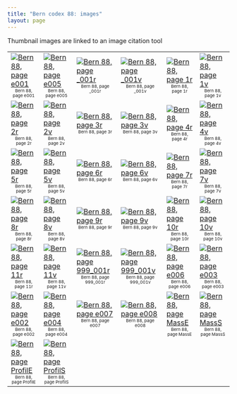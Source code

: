 ```yaml
---
title: "Bern codex 88: images"
layout: page
---
```


Thumbnail images are linked to an image citation tool

|                                                                                                                                                                                                                                                                                                                                                                                     |                                                                                                                                                                                                                                                                                                                                                                                     |                                                                                                                                                                                                                                                                                                                                                                                         |                                                                                                                                                                                                                                                                                                                                                                                         |                                                                                                                                                                                                                                                                                                                                                                             |                                                                                                                                                                                                                                                                                                                                                                             |
|:------------------------------------------------------------------------------------------------------------------------------------------------------------------------------------------------------------------------------------------------------------------------------------------------------------------------------------------------------------------------------------|:------------------------------------------------------------------------------------------------------------------------------------------------------------------------------------------------------------------------------------------------------------------------------------------------------------------------------------------------------------------------------------|:----------------------------------------------------------------------------------------------------------------------------------------------------------------------------------------------------------------------------------------------------------------------------------------------------------------------------------------------------------------------------------------|:----------------------------------------------------------------------------------------------------------------------------------------------------------------------------------------------------------------------------------------------------------------------------------------------------------------------------------------------------------------------------------------|:----------------------------------------------------------------------------------------------------------------------------------------------------------------------------------------------------------------------------------------------------------------------------------------------------------------------------------------------------------------------------|:----------------------------------------------------------------------------------------------------------------------------------------------------------------------------------------------------------------------------------------------------------------------------------------------------------------------------------------------------------------------------|
| [![Bern 88, page e001](http://www.homermultitext.org/iipsrv?OBJ=IIP,1.0&FIF=/project/homer/pyramidal/deepzoom/ecod/bern88imgs/v1/bern88_e001.tif&WID=100&CVT=JPEG)](http://www.homermultitext.org/ict2?urn=urn:cite2:citeecod:bern88imgs.v1:bern88_e001)<br/><span style='text-align: center; font-size: 60%; line-height: normal;display:block;'>Bern 88, page e001</span>             | [![Bern 88, page e005](http://www.homermultitext.org/iipsrv?OBJ=IIP,1.0&FIF=/project/homer/pyramidal/deepzoom/ecod/bern88imgs/v1/bern88_e005.tif&WID=100&CVT=JPEG)](http://www.homermultitext.org/ict2?urn=urn:cite2:citeecod:bern88imgs.v1:bern88_e005)<br/><span style='text-align: center; font-size: 60%; line-height: normal;display:block;'>Bern 88, page e005</span>             | [![Bern 88, page _001r](http://www.homermultitext.org/iipsrv?OBJ=IIP,1.0&FIF=/project/homer/pyramidal/deepzoom/ecod/bern88imgs/v1/bern88_000_001r.tif&WID=100&CVT=JPEG)](http://www.homermultitext.org/ict2?urn=urn:cite2:citeecod:bern88imgs.v1:bern88_000_001r)<br/><span style='text-align: center; font-size: 60%; line-height: normal;display:block;'>Bern 88, page _001r</span>       | [![Bern 88, page _001v](http://www.homermultitext.org/iipsrv?OBJ=IIP,1.0&FIF=/project/homer/pyramidal/deepzoom/ecod/bern88imgs/v1/bern88_000_001v.tif&WID=100&CVT=JPEG)](http://www.homermultitext.org/ict2?urn=urn:cite2:citeecod:bern88imgs.v1:bern88_000_001v)<br/><span style='text-align: center; font-size: 60%; line-height: normal;display:block;'>Bern 88, page _001v</span>       | [![Bern 88, page 1r](http://www.homermultitext.org/iipsrv?OBJ=IIP,1.0&FIF=/project/homer/pyramidal/deepzoom/ecod/bern88imgs/v1/bern88_001r.tif&WID=100&CVT=JPEG)](http://www.homermultitext.org/ict2?urn=urn:cite2:citeecod:bern88imgs.v1:bern88_001r)<br/><span style='text-align: center; font-size: 60%; line-height: normal;display:block;'>Bern 88, page 1r</span>         | [![Bern 88, page 1v](http://www.homermultitext.org/iipsrv?OBJ=IIP,1.0&FIF=/project/homer/pyramidal/deepzoom/ecod/bern88imgs/v1/bern88_001v.tif&WID=100&CVT=JPEG)](http://www.homermultitext.org/ict2?urn=urn:cite2:citeecod:bern88imgs.v1:bern88_001v)<br/><span style='text-align: center; font-size: 60%; line-height: normal;display:block;'>Bern 88, page 1v</span>         |
| [![Bern 88, page 2r](http://www.homermultitext.org/iipsrv?OBJ=IIP,1.0&FIF=/project/homer/pyramidal/deepzoom/ecod/bern88imgs/v1/bern88_002r.tif&WID=100&CVT=JPEG)](http://www.homermultitext.org/ict2?urn=urn:cite2:citeecod:bern88imgs.v1:bern88_002r)<br/><span style='text-align: center; font-size: 60%; line-height: normal;display:block;'>Bern 88, page 2r</span>                 | [![Bern 88, page 2v](http://www.homermultitext.org/iipsrv?OBJ=IIP,1.0&FIF=/project/homer/pyramidal/deepzoom/ecod/bern88imgs/v1/bern88_002v.tif&WID=100&CVT=JPEG)](http://www.homermultitext.org/ict2?urn=urn:cite2:citeecod:bern88imgs.v1:bern88_002v)<br/><span style='text-align: center; font-size: 60%; line-height: normal;display:block;'>Bern 88, page 2v</span>                 | [![Bern 88, page 3r](http://www.homermultitext.org/iipsrv?OBJ=IIP,1.0&FIF=/project/homer/pyramidal/deepzoom/ecod/bern88imgs/v1/bern88_003r.tif&WID=100&CVT=JPEG)](http://www.homermultitext.org/ict2?urn=urn:cite2:citeecod:bern88imgs.v1:bern88_003r)<br/><span style='text-align: center; font-size: 60%; line-height: normal;display:block;'>Bern 88, page 3r</span>                     | [![Bern 88, page 3v](http://www.homermultitext.org/iipsrv?OBJ=IIP,1.0&FIF=/project/homer/pyramidal/deepzoom/ecod/bern88imgs/v1/bern88_003v.tif&WID=100&CVT=JPEG)](http://www.homermultitext.org/ict2?urn=urn:cite2:citeecod:bern88imgs.v1:bern88_003v)<br/><span style='text-align: center; font-size: 60%; line-height: normal;display:block;'>Bern 88, page 3v</span>                     | [![Bern 88, page 4r](http://www.homermultitext.org/iipsrv?OBJ=IIP,1.0&FIF=/project/homer/pyramidal/deepzoom/ecod/bern88imgs/v1/bern88_004r.tif&WID=100&CVT=JPEG)](http://www.homermultitext.org/ict2?urn=urn:cite2:citeecod:bern88imgs.v1:bern88_004r)<br/><span style='text-align: center; font-size: 60%; line-height: normal;display:block;'>Bern 88, page 4r</span>         | [![Bern 88, page 4v](http://www.homermultitext.org/iipsrv?OBJ=IIP,1.0&FIF=/project/homer/pyramidal/deepzoom/ecod/bern88imgs/v1/bern88_004v.tif&WID=100&CVT=JPEG)](http://www.homermultitext.org/ict2?urn=urn:cite2:citeecod:bern88imgs.v1:bern88_004v)<br/><span style='text-align: center; font-size: 60%; line-height: normal;display:block;'>Bern 88, page 4v</span>         |
| [![Bern 88, page 5r](http://www.homermultitext.org/iipsrv?OBJ=IIP,1.0&FIF=/project/homer/pyramidal/deepzoom/ecod/bern88imgs/v1/bern88_005r.tif&WID=100&CVT=JPEG)](http://www.homermultitext.org/ict2?urn=urn:cite2:citeecod:bern88imgs.v1:bern88_005r)<br/><span style='text-align: center; font-size: 60%; line-height: normal;display:block;'>Bern 88, page 5r</span>                 | [![Bern 88, page 5v](http://www.homermultitext.org/iipsrv?OBJ=IIP,1.0&FIF=/project/homer/pyramidal/deepzoom/ecod/bern88imgs/v1/bern88_005v.tif&WID=100&CVT=JPEG)](http://www.homermultitext.org/ict2?urn=urn:cite2:citeecod:bern88imgs.v1:bern88_005v)<br/><span style='text-align: center; font-size: 60%; line-height: normal;display:block;'>Bern 88, page 5v</span>                 | [![Bern 88, page 6r](http://www.homermultitext.org/iipsrv?OBJ=IIP,1.0&FIF=/project/homer/pyramidal/deepzoom/ecod/bern88imgs/v1/bern88_006r.tif&WID=100&CVT=JPEG)](http://www.homermultitext.org/ict2?urn=urn:cite2:citeecod:bern88imgs.v1:bern88_006r)<br/><span style='text-align: center; font-size: 60%; line-height: normal;display:block;'>Bern 88, page 6r</span>                     | [![Bern 88, page 6v](http://www.homermultitext.org/iipsrv?OBJ=IIP,1.0&FIF=/project/homer/pyramidal/deepzoom/ecod/bern88imgs/v1/bern88_006v.tif&WID=100&CVT=JPEG)](http://www.homermultitext.org/ict2?urn=urn:cite2:citeecod:bern88imgs.v1:bern88_006v)<br/><span style='text-align: center; font-size: 60%; line-height: normal;display:block;'>Bern 88, page 6v</span>                     | [![Bern 88, page 7r](http://www.homermultitext.org/iipsrv?OBJ=IIP,1.0&FIF=/project/homer/pyramidal/deepzoom/ecod/bern88imgs/v1/bern88_007r.tif&WID=100&CVT=JPEG)](http://www.homermultitext.org/ict2?urn=urn:cite2:citeecod:bern88imgs.v1:bern88_007r)<br/><span style='text-align: center; font-size: 60%; line-height: normal;display:block;'>Bern 88, page 7r</span>         | [![Bern 88, page 7v](http://www.homermultitext.org/iipsrv?OBJ=IIP,1.0&FIF=/project/homer/pyramidal/deepzoom/ecod/bern88imgs/v1/bern88_007v.tif&WID=100&CVT=JPEG)](http://www.homermultitext.org/ict2?urn=urn:cite2:citeecod:bern88imgs.v1:bern88_007v)<br/><span style='text-align: center; font-size: 60%; line-height: normal;display:block;'>Bern 88, page 7v</span>         |
| [![Bern 88, page 8r](http://www.homermultitext.org/iipsrv?OBJ=IIP,1.0&FIF=/project/homer/pyramidal/deepzoom/ecod/bern88imgs/v1/bern88_008r.tif&WID=100&CVT=JPEG)](http://www.homermultitext.org/ict2?urn=urn:cite2:citeecod:bern88imgs.v1:bern88_008r)<br/><span style='text-align: center; font-size: 60%; line-height: normal;display:block;'>Bern 88, page 8r</span>                 | [![Bern 88, page 8v](http://www.homermultitext.org/iipsrv?OBJ=IIP,1.0&FIF=/project/homer/pyramidal/deepzoom/ecod/bern88imgs/v1/bern88_008v.tif&WID=100&CVT=JPEG)](http://www.homermultitext.org/ict2?urn=urn:cite2:citeecod:bern88imgs.v1:bern88_008v)<br/><span style='text-align: center; font-size: 60%; line-height: normal;display:block;'>Bern 88, page 8v</span>                 | [![Bern 88, page 9r](http://www.homermultitext.org/iipsrv?OBJ=IIP,1.0&FIF=/project/homer/pyramidal/deepzoom/ecod/bern88imgs/v1/bern88_009r.tif&WID=100&CVT=JPEG)](http://www.homermultitext.org/ict2?urn=urn:cite2:citeecod:bern88imgs.v1:bern88_009r)<br/><span style='text-align: center; font-size: 60%; line-height: normal;display:block;'>Bern 88, page 9r</span>                     | [![Bern 88, page 9v](http://www.homermultitext.org/iipsrv?OBJ=IIP,1.0&FIF=/project/homer/pyramidal/deepzoom/ecod/bern88imgs/v1/bern88_009v.tif&WID=100&CVT=JPEG)](http://www.homermultitext.org/ict2?urn=urn:cite2:citeecod:bern88imgs.v1:bern88_009v)<br/><span style='text-align: center; font-size: 60%; line-height: normal;display:block;'>Bern 88, page 9v</span>                     | [![Bern 88, page 10r](http://www.homermultitext.org/iipsrv?OBJ=IIP,1.0&FIF=/project/homer/pyramidal/deepzoom/ecod/bern88imgs/v1/bern88_010r.tif&WID=100&CVT=JPEG)](http://www.homermultitext.org/ict2?urn=urn:cite2:citeecod:bern88imgs.v1:bern88_010r)<br/><span style='text-align: center; font-size: 60%; line-height: normal;display:block;'>Bern 88, page 10r</span>       | [![Bern 88, page 10v](http://www.homermultitext.org/iipsrv?OBJ=IIP,1.0&FIF=/project/homer/pyramidal/deepzoom/ecod/bern88imgs/v1/bern88_010v.tif&WID=100&CVT=JPEG)](http://www.homermultitext.org/ict2?urn=urn:cite2:citeecod:bern88imgs.v1:bern88_010v)<br/><span style='text-align: center; font-size: 60%; line-height: normal;display:block;'>Bern 88, page 10v</span>       |
| [![Bern 88, page 11r](http://www.homermultitext.org/iipsrv?OBJ=IIP,1.0&FIF=/project/homer/pyramidal/deepzoom/ecod/bern88imgs/v1/bern88_011r.tif&WID=100&CVT=JPEG)](http://www.homermultitext.org/ict2?urn=urn:cite2:citeecod:bern88imgs.v1:bern88_011r)<br/><span style='text-align: center; font-size: 60%; line-height: normal;display:block;'>Bern 88, page 11r</span>               | [![Bern 88, page 11v](http://www.homermultitext.org/iipsrv?OBJ=IIP,1.0&FIF=/project/homer/pyramidal/deepzoom/ecod/bern88imgs/v1/bern88_011v.tif&WID=100&CVT=JPEG)](http://www.homermultitext.org/ict2?urn=urn:cite2:citeecod:bern88imgs.v1:bern88_011v)<br/><span style='text-align: center; font-size: 60%; line-height: normal;display:block;'>Bern 88, page 11v</span>               | [![Bern 88, page 999_001r](http://www.homermultitext.org/iipsrv?OBJ=IIP,1.0&FIF=/project/homer/pyramidal/deepzoom/ecod/bern88imgs/v1/bern88_999_001r.tif&WID=100&CVT=JPEG)](http://www.homermultitext.org/ict2?urn=urn:cite2:citeecod:bern88imgs.v1:bern88_999_001r)<br/><span style='text-align: center; font-size: 60%; line-height: normal;display:block;'>Bern 88, page 999_001r</span> | [![Bern 88, page 999_001v](http://www.homermultitext.org/iipsrv?OBJ=IIP,1.0&FIF=/project/homer/pyramidal/deepzoom/ecod/bern88imgs/v1/bern88_999_001v.tif&WID=100&CVT=JPEG)](http://www.homermultitext.org/ict2?urn=urn:cite2:citeecod:bern88imgs.v1:bern88_999_001v)<br/><span style='text-align: center; font-size: 60%; line-height: normal;display:block;'>Bern 88, page 999_001v</span> | [![Bern 88, page e006](http://www.homermultitext.org/iipsrv?OBJ=IIP,1.0&FIF=/project/homer/pyramidal/deepzoom/ecod/bern88imgs/v1/bern88_e006.tif&WID=100&CVT=JPEG)](http://www.homermultitext.org/ict2?urn=urn:cite2:citeecod:bern88imgs.v1:bern88_e006)<br/><span style='text-align: center; font-size: 60%; line-height: normal;display:block;'>Bern 88, page e006</span>     | [![Bern 88, page e003](http://www.homermultitext.org/iipsrv?OBJ=IIP,1.0&FIF=/project/homer/pyramidal/deepzoom/ecod/bern88imgs/v1/bern88_e003.tif&WID=100&CVT=JPEG)](http://www.homermultitext.org/ict2?urn=urn:cite2:citeecod:bern88imgs.v1:bern88_e003)<br/><span style='text-align: center; font-size: 60%; line-height: normal;display:block;'>Bern 88, page e003</span>     |
| [![Bern 88, page e002](http://www.homermultitext.org/iipsrv?OBJ=IIP,1.0&FIF=/project/homer/pyramidal/deepzoom/ecod/bern88imgs/v1/bern88_e002.tif&WID=100&CVT=JPEG)](http://www.homermultitext.org/ict2?urn=urn:cite2:citeecod:bern88imgs.v1:bern88_e002)<br/><span style='text-align: center; font-size: 60%; line-height: normal;display:block;'>Bern 88, page e002</span>             | [![Bern 88, page e004](http://www.homermultitext.org/iipsrv?OBJ=IIP,1.0&FIF=/project/homer/pyramidal/deepzoom/ecod/bern88imgs/v1/bern88_e004.tif&WID=100&CVT=JPEG)](http://www.homermultitext.org/ict2?urn=urn:cite2:citeecod:bern88imgs.v1:bern88_e004)<br/><span style='text-align: center; font-size: 60%; line-height: normal;display:block;'>Bern 88, page e004</span>             | [![Bern 88, page e007](http://www.homermultitext.org/iipsrv?OBJ=IIP,1.0&FIF=/project/homer/pyramidal/deepzoom/ecod/bern88imgs/v1/bern88_e007.tif&WID=100&CVT=JPEG)](http://www.homermultitext.org/ict2?urn=urn:cite2:citeecod:bern88imgs.v1:bern88_e007)<br/><span style='text-align: center; font-size: 60%; line-height: normal;display:block;'>Bern 88, page e007</span>                 | [![Bern 88, page e008](http://www.homermultitext.org/iipsrv?OBJ=IIP,1.0&FIF=/project/homer/pyramidal/deepzoom/ecod/bern88imgs/v1/bern88_e008.tif&WID=100&CVT=JPEG)](http://www.homermultitext.org/ict2?urn=urn:cite2:citeecod:bern88imgs.v1:bern88_e008)<br/><span style='text-align: center; font-size: 60%; line-height: normal;display:block;'>Bern 88, page e008</span>                 | [![Bern 88, page MassE](http://www.homermultitext.org/iipsrv?OBJ=IIP,1.0&FIF=/project/homer/pyramidal/deepzoom/ecod/bern88imgs/v1/bern88_MassE.tif&WID=100&CVT=JPEG)](http://www.homermultitext.org/ict2?urn=urn:cite2:citeecod:bern88imgs.v1:bern88_MassE)<br/><span style='text-align: center; font-size: 60%; line-height: normal;display:block;'>Bern 88, page MassE</span> | [![Bern 88, page MassS](http://www.homermultitext.org/iipsrv?OBJ=IIP,1.0&FIF=/project/homer/pyramidal/deepzoom/ecod/bern88imgs/v1/bern88_MassS.tif&WID=100&CVT=JPEG)](http://www.homermultitext.org/ict2?urn=urn:cite2:citeecod:bern88imgs.v1:bern88_MassS)<br/><span style='text-align: center; font-size: 60%; line-height: normal;display:block;'>Bern 88, page MassS</span> |
| [![Bern 88, page ProfilE](http://www.homermultitext.org/iipsrv?OBJ=IIP,1.0&FIF=/project/homer/pyramidal/deepzoom/ecod/bern88imgs/v1/bern88_ProfilE.tif&WID=100&CVT=JPEG)](http://www.homermultitext.org/ict2?urn=urn:cite2:citeecod:bern88imgs.v1:bern88_ProfilE)<br/><span style='text-align: center; font-size: 60%; line-height: normal;display:block;'>Bern 88, page ProfilE</span> | [![Bern 88, page ProfilS](http://www.homermultitext.org/iipsrv?OBJ=IIP,1.0&FIF=/project/homer/pyramidal/deepzoom/ecod/bern88imgs/v1/bern88_ProfilS.tif&WID=100&CVT=JPEG)](http://www.homermultitext.org/ict2?urn=urn:cite2:citeecod:bern88imgs.v1:bern88_ProfilS)<br/><span style='text-align: center; font-size: 60%; line-height: normal;display:block;'>Bern 88, page ProfilS</span> |                                                                                                                                                                                                                                                                                                                                                                                         |                                                                                                                                                                                                                                                                                                                                                                                         |                                                                                                                                                                                                                                                                                                                                                                             |                                                                                                                                                                                                                                                                                                                                                                             |
